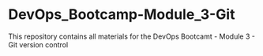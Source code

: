 # DevOps_Bootcamp-Module_3-Git
This repository contains all materials for the DevOps Bootcamt - Module 3 - Git version control
